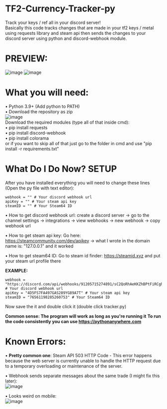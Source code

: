 # TF2-Currency-Tracker-py
Track your keys / ref all in your discord server!  
Basically this code tracks changes that are made in your tf2 keys / metal using requests library and steam api then sends the changes to your discord server using python and discord-webhook module.


# PREVIEW:
![image](https://user-images.githubusercontent.com/51534102/142774711-89e6e486-39bb-4c5e-8562-e2ae00ae4a10.png)
![image](https://user-images.githubusercontent.com/51534102/142774257-051fe165-7d1d-45d4-b3b0-b16e257e4b44.png)




# What you will need:  
• Python 3.9+ (Add python to PATH)  
• Download the repository as zip  
![image](https://user-images.githubusercontent.com/51534102/142775472-13bc4769-ff19-4e26-8212-43377b74e200.png)  
Download the required modules (type all of that inside cmd):  
• pip install requests  
• pip install discord-webhook  
• pip install colorama  
or if you want to skip all of that just go to the folder in cmd and use "pip install -r requirements.txt"

# What Do I Do Now? SETUP
After you have installed everything you will need to change these lines (Open the py file with text editor):  
```
webhook = "" # Your discord webhook url
apiKey = "" # Your steam api key
steamID = "" # Your Steam64 ID
```
• How to get discord webhook url: create a discord server -> go to the channel settings -> integrations -> view webhooks -> new webhook -> copy webhook url  

• How to get steam api key: Go here: https://steamcommunity.com/dev/apikey -> what I wrote in the domain name is: "127.0.0.1" and it worked  

• How to get steam64 ID: Go to steam id finder: https://steamid.xyz and put your steam url profile there  

**EXAMPLE:**
```
webhook = "https://discord.com/api/webhooks/91205715274891/sC2QoRhAeKKZhBPtFiRCghEf45vSRUoB2nh5f7xPV6ZAHJp" # Your discord webhook url
apiKey = "4D5FS7FA497GAS289YG89A7T" # Your steam api key
steamID = "76561198285260753" # Your Steam64 ID
```
Now save the it and double click it (double click tracker.py)

**Common sense: The program will work as long as you're running it**
**To run the code consistently you can use https://pythonanywhere.com**


# Known Errors:  
• **Pretty common one**: Steam API 503 HTTP Code - This error happens because the web server is currently unable to handle the HTTP request due to a temporary overloading or maintenance of the server.  

• Webhook sends separate messages about the same trade (I might fix this later):       
![image](https://user-images.githubusercontent.com/51534102/142773946-7f16bbd0-ae57-45c6-84ba-65863d844301.png)  

• Looks weird on mobile:  
![image](https://user-images.githubusercontent.com/51534102/142775051-7c66aa1a-8cf7-4055-962a-567ce8200ba2.png)

